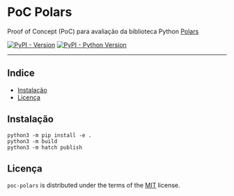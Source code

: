 # PoC Polars

Proof of Concept (PoC) para avaliação da biblioteca Python [Polars](https://github.com/pola-rs/polars)

[![PyPI - Version](https://img.shields.io/pypi/v/poc-polars.svg)](https://pypi.org/project/poc-polars)
[![PyPI - Python Version](https://img.shields.io/pypi/pyversions/poc-polars.svg)](https://pypi.org/project/poc-polars)

---

## Indice

- [Instalação](#instalação)
- [Licença](#licença)

## Instalação

```console
python3 -m pip install -e .
python3 -m build
python3 -m hatch publish
```

## Licença

`poc-polars` is distributed under the terms of the [MIT](https://spdx.org/licenses/MIT.html) license.
